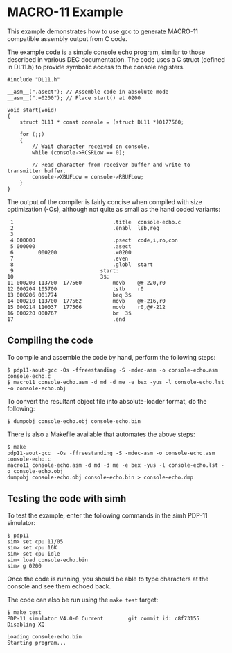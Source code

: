 # MACRO-11 Example

This example demonstrates how to use gcc to generate MACRO-11 compatible assembly output
from C code.

The example code is a simple console echo program, similar to those described in various
DEC documentation.  The code uses a C struct (defined in DL11.h) to provide symbolic access
to the console registers.

```
#include "DL11.h"

__asm__(".asect"); // Assemble code in absolute mode
__asm__(".=0200"); // Place start() at 0200

void start(void)
{
    struct DL11 * const console = (struct DL11 *)0177560;

    for (;;)
    {
        // Wait character received on console.
        while (console->RCSRLow == 0);

        // Read character from receiver buffer and write to transmitter buffer.
        console->XBUFLow = console->RBUFLow;
    }
}
```

The output of the compiler is fairly concise when compiled with size optimization (-Os),
although not quite as small as the hand coded variants:

```
 1                                .title  console-echo.c
 2                                .enabl  lsb,reg
 3                            
 4 000000                         .psect  code,i,ro,con
 5 000000                         .asect
 6        000200                  .=0200
 7                                .even
 8                                .globl  start
 9                            start:
10                            3$:
11 000200 113700  177560          movb    @#-220,r0
12 000204 105700                  tstb    r0
13 000206 001774                  beq 3$
14 000210 113700  177562          movb    @#-216,r0
15 000214 110037  177566          movb    r0,@#-212
16 000220 000767                  br  3$
17                                .end
```

## Compiling the code

To compile and assemble the code by hand, perform the following steps:

```
$ pdp11-aout-gcc -Os -ffreestanding -S -mdec-asm -o console-echo.asm console-echo.c
$ macro11 console-echo.asm -d md -d me -e bex -yus -l console-echo.lst -o console-echo.obj
```

To convert the resultant object file into absolute-loader format, do the following:

```
$ dumpobj console-echo.obj console-echo.bin
```

There is also a Makefile available that automates the above steps:

```
$ make
pdp11-aout-gcc  -Os -ffreestanding -S -mdec-asm -o console-echo.asm console-echo.c
macro11 console-echo.asm -d md -d me -e bex -yus -l console-echo.lst -o console-echo.obj
dumpobj console-echo.obj console-echo.bin > console-echo.dmp
```

## Testing the code with simh

To test the example, enter the following commands in the simh PDP-11 simulator:

```
$ pdp11
sim> set cpu 11/05
sim> set cpu 16K
sim> set cpu idle
sim> load console-echo.bin
sim> g 0200
```

Once the code is running, you should be able to type characters at the console and
see them echoed back.

The code can also be run using the `make test` target:

```
$ make test
PDP-11 simulator V4.0-0 Current        git commit id: c8f73155
Disabling XQ

Loading console-echo.bin
Starting program...
```


